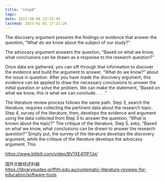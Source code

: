 ```yaml
---
title: "step6"
tags: 
date: 2022-08-06 22:33:45
lastmod: 2023-01-01 17:21:26
---
```


The discovery argument presents the findings or evidence that answer the question, “What do we know about the subject of our study?” 

The advocacy argument answers the question, “Based on what we know, what conclusions can be drawn as a response to the research question?”

Once data are gathered, you can sift through that information to discover the evidence and build the argument to answer, “What do we know?” about the issue in question. After you have made the discovery argument, this evidence can be applied to draw the necessary conclusions to answer the initial question or solve the problem. We can make the statement, “Based on what we know, this is what we can conclude . . . .”

The literature review process follows the same path. Step 3, search the literature, requires collecting the pertinent data about the research topic. Step 4, survey of the literature, then, develops the evidence and argument using the data collected from Step 3 to answer the question, “What is known about the topic?” The critique of the literature, Step 5, asks, “Based on what we know, what conclusions can be drawn to answer the research question?” Simply put, the survey of the literature develops the discovery argument, while the critique of the literature develops the advocacy argument. This

<https://www.bilibili.com/video/BV1XE411P7Je/>

国外文献综述利器  
<https://libraryguides.griffith.edu.au/systematic-literature-reviews-for-education/software-tools>

